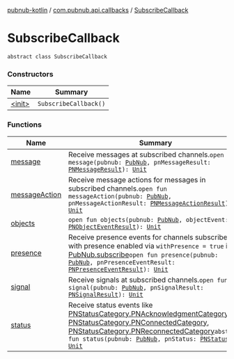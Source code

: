 [pubnub-kotlin](../../index.md) / [com.pubnub.api.callbacks](../index.md) / [SubscribeCallback](./index.md)

# SubscribeCallback

`abstract class SubscribeCallback`

### Constructors

| Name | Summary |
|---|---|
| [&lt;init&gt;](-init-.md) | `SubscribeCallback()` |

### Functions

| Name | Summary |
|---|---|
| [message](message.md) | Receive messages at subscribed channels.`open fun message(pubnub: `[`PubNub`](../../com.pubnub.api/-pub-nub/index.md)`, pnMessageResult: `[`PNMessageResult`](../../com.pubnub.api.models.consumer.pubsub/-p-n-message-result.md)`): `[`Unit`](https://kotlinlang.org/api/latest/jvm/stdlib/kotlin/-unit/index.html) |
| [messageAction](message-action.md) | Receive message actions for messages in subscribed channels.`open fun messageAction(pubnub: `[`PubNub`](../../com.pubnub.api/-pub-nub/index.md)`, pnMessageActionResult: `[`PNMessageActionResult`](../../com.pubnub.api.models.consumer.pubsub.message_actions/-p-n-message-action-result/index.md)`): `[`Unit`](https://kotlinlang.org/api/latest/jvm/stdlib/kotlin/-unit/index.html) |
| [objects](objects.md) | `open fun objects(pubnub: `[`PubNub`](../../com.pubnub.api/-pub-nub/index.md)`, objectEvent: `[`PNObjectEventResult`](../../com.pubnub.api.models.consumer.pubsub.objects/-p-n-object-event-result/index.md)`): `[`Unit`](https://kotlinlang.org/api/latest/jvm/stdlib/kotlin/-unit/index.html) |
| [presence](presence.md) | Receive presence events for channels subscribed to with presence enabled via `withPresence = true` in [PubNub.subscribe](../../com.pubnub.api/-pub-nub/subscribe.md)`open fun presence(pubnub: `[`PubNub`](../../com.pubnub.api/-pub-nub/index.md)`, pnPresenceEventResult: `[`PNPresenceEventResult`](../../com.pubnub.api.models.consumer.pubsub/-p-n-presence-event-result/index.md)`): `[`Unit`](https://kotlinlang.org/api/latest/jvm/stdlib/kotlin/-unit/index.html) |
| [signal](signal.md) | Receive signals at subscribed channels.`open fun signal(pubnub: `[`PubNub`](../../com.pubnub.api/-pub-nub/index.md)`, pnSignalResult: `[`PNSignalResult`](../../com.pubnub.api.models.consumer.pubsub/-p-n-signal-result/index.md)`): `[`Unit`](https://kotlinlang.org/api/latest/jvm/stdlib/kotlin/-unit/index.html) |
| [status](status.md) | Receive status events like [PNStatusCategory.PNAcknowledgmentCategory](../../com.pubnub.api.enums/-p-n-status-category/-p-n-acknowledgment-category.md), [PNStatusCategory.PNConnectedCategory](../../com.pubnub.api.enums/-p-n-status-category/-p-n-connected-category.md), [PNStatusCategory.PNReconnectedCategory](../../com.pubnub.api.enums/-p-n-status-category/-p-n-reconnected-category.md)`abstract fun status(pubnub: `[`PubNub`](../../com.pubnub.api/-pub-nub/index.md)`, pnStatus: `[`PNStatus`](../../com.pubnub.api.models.consumer/-p-n-status/index.md)`): `[`Unit`](https://kotlinlang.org/api/latest/jvm/stdlib/kotlin/-unit/index.html) |
